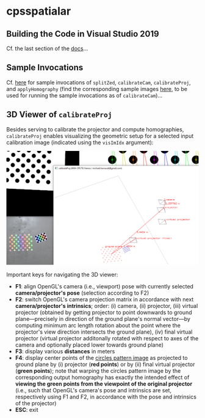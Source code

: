 # cpsspatialar

## Building the Code in Visual Studio 2019

Cf. the last section of the [docs](docs/docs.pdf)...

## Sample Invocations

Cf. [here](docs/sample_invocations.txt) for sample invocations of `splitZed`, `calibrateCam`, `calibrateProj`, and `applyHomography` (find the corresponding sample images [here](docs/sample_data), to be used for running the sample invocations as of `calibrateCam`)...

## 3D Viewer of `calibrateProj`

Besides serving to calibrate the projector and compute homographies, `calibrateProj` enables visualizing the geometric setup for a selected input calibration image (indicated using the `visImIdx` argument):

![](docs/splash.png)

Important keys for navigating the 3D viewer:

* **F1**: align OpenGL's camera (i.e., viewport) pose with currently selected **camera/projector's pose** (selection according to F2)
* **F2**: switch OpenGL's camera projection matrix in accordance with next **camera/projector's intrinsics**; order: (i) camera, (ii) projector, (iii) virtual projector (obtained by getting projector to point downwards to ground plane—precisely in direction of the ground plane's normal vector—by computing minimum arc length rotation about the point where the projector's view direction intersects the ground plane), (iv) final virtual projector (virtual projector additonally rotated with respect to axes of the camera and optionally placed lower towards ground plane)
* **F3**: display various **distances** in meters
* **F4**: display center points of the [circles pattern image](https://github.com/m-hornacek/cpsspatialar/blob/main/docs/sample_data/acircles_pattern_960x600.png) as projected to ground plane by (i) projector (**red points**) or by (ii) final virtual projector (**green points**); note that warping the circles pattern image by the corresponding output homography has exactly the intended effect of **viewing the green points from the viewpoint of the original projector** (i.e., such that OpenGL's camera's pose and intrinsics are set, respectively using F1 and F2, in accordance with the pose and intrinsics of the projector)
* **ESC**: exit
